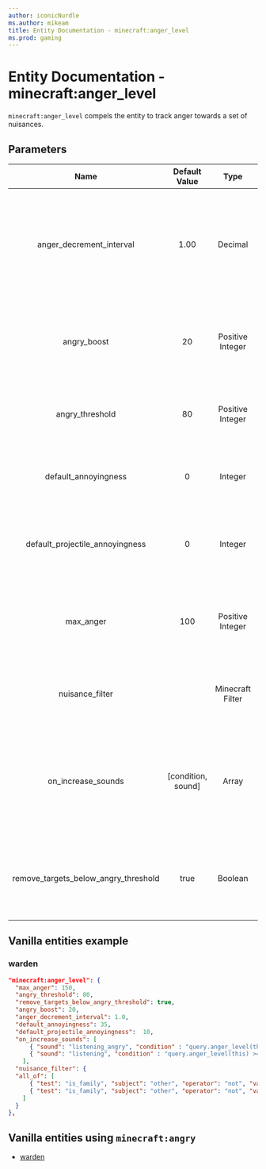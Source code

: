 ```yaml
---
author: iconicNurdle
ms.author: mikeam
title: Entity Documentation - minecraft:anger_level
ms.prod: gaming
---
```


# Entity Documentation - minecraft:anger_level

`minecraft:anger_level` compels the entity to track anger towards a set of nuisances.

## Parameters

| Name| Default Value| Type| Description |
|:-----------:|:-----------:|:-----------:|:-----------:|
| anger_decrement_interval| 1.00| Decimal| Anger level will decay over time. Defines how often anger towards all nuisances will decrease by one |
| angry_boost| 20| Positive Integer| Anger boost applied to angry threshold when the entity gets angry |
| angry_threshold| 80| Positive Integer| Defines when the entity is considered angry at a nuisance |
| default_annoyingness| 0 | Integer | Specifies the amount to raise anger level with each provocation |
| default_projectile_annoyingness| 0 | Integer | Specifies the amount to raise anger level with each projectile hit |
| max_anger| 100 | Positive Integer| The maximum anger level that can be reached. Applies to any nuisance |
| nuisance_filter| | Minecraft Filter| Filter that is applied to determine if a mob can be a nuisance |
| on_increase_sounds|[condition, sound] |Array| Sounds to play when the entity is getting provoked. Evaluated in order; the first matching condition wins|
| remove_targets_below_angry_threshold| true| Boolean| Defines if the entity should remove target if it falls below 'angry' threshold |

## Vanilla entities example

### warden

```json
"minecraft:anger_level": {
  "max_anger": 150,
  "angry_threshold": 80,
  "remove_targets_below_angry_threshold": true,
  "angry_boost": 20,
  "anger_decrement_interval": 1.0,
  "default_annoyingness": 35,
  "default_projectile_annoyingness":  10,
  "on_increase_sounds": [
      { "sound": "listening_angry", "condition" : "query.anger_level(this) >= 40" },
      { "sound": "listening", "condition" : "query.anger_level(this) >= 0" }
    ],
  "nuisance_filter": {
  "all_of": [
      { "test": "is_family", "subject": "other", "operator": "not", "value": "warden" },
      { "test": "is_family", "subject": "other", "operator": "not", "value": "inanimate" }
    ]
  }
},
```

## Vanilla entities using `minecraft:angry`

- [warden](../../../../Source/VanillaBehaviorPack_Snippets/entities/warden.md)
